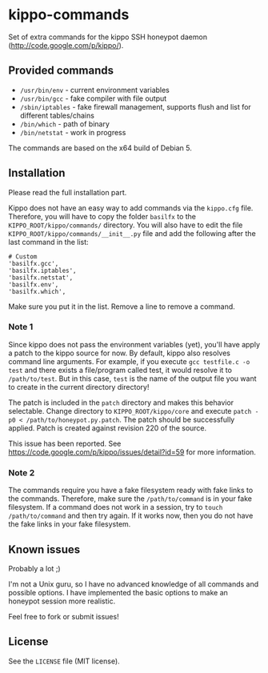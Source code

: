# kippo-commands
Set of extra commands for the kippo SSH honeypot daemon (http://code.google.com/p/kippo/).

## Provided commands
* `/usr/bin/env` - current environment variables
* `/usr/bin/gcc` - fake compiler with file output
* `/sbin/iptables` - fake firewall management, supports flush and list for different tables/chains
* `/bin/which` - path of binary
* `/bin/netstat` - work in progress

The commands are based on the x64 build of Debian 5.


## Installation
Please read the full installation part.

Kippo does not have an easy way to add commands via the `kippo.cfg` file. Therefore, you will have to copy the folder `basilfx` to the `KIPPO_ROOT/kippo/commands/` directory. You will also have to edit the file `KIPPO_ROOT/kippo/commands/__init__.py` file and add the following after the last command in the list:

```
# Custom
'basilfx.gcc',
'basilfx.iptables',
'basilfx.netstat',
'basilfx.env',
'basilfx.which',
```

Make sure you put it in the list. Remove a line to remove a command.

### Note 1
Since kippo does not pass the environment variables (yet), you'll have apply a patch to the kippo source for now. By default, kippo also resolves command line arguments. For example, if you execute `gcc testfile.c -o test` and there exists a file/program called test, it would resolve it to `/path/to/test`. But in this case, `test` is the name of the output file you want to create in the current directory directory!

The patch is included in the `patch` directory and makes this behavior selectable. Change directory to `KIPPO_ROOT/kippo/core` and execute `patch -p0 < /path/to/honeypot.py.patch`. The patch should be successfully applied. Patch is created against revision 220 of the source.

This issue has been reported. See https://code.google.com/p/kippo/issues/detail?id=59 for more information.

### Note 2
The commands require you have a fake filesystem ready with fake links to the commands. Therefore, make sure the `/path/to/command` is in your fake filesystem. If a command does not work in a session, try to `touch /path/to/command` and then try again. If it works now, then you do not have the fake links in your fake filesystem.

## Known issues
Probably a lot ;)

I'm not a Unix guru, so I have no advanced knowledge of all commands and possible options. I have implemented the basic options to make an honeypot session more realistic.

Feel free to fork or submit issues!

## License
See the `LICENSE` file (MIT license).
